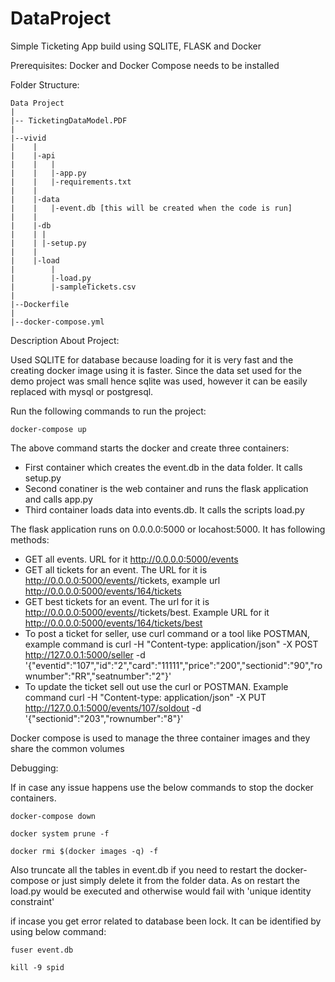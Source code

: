 # DataProject
Simple Ticketing App build using SQLITE, FLASK and Docker

Prerequisites:
Docker and Docker Compose needs to be installed 

Folder Structure:
```
Data Project
|
|-- TicketingDataModel.PDF
|
|--vivid
|    |
|    |-api
|    |   |
|    |   |-app.py
|    |   |-requirements.txt
|    |
|    |-data
|    |   |-event.db [this will be created when the code is run]
|    |
|    |-db
|    | |
|    | |-setup.py
|    |
|    |-load
|        |
|        |-load.py
|        |-sampleTickets.csv
|
|--Dockerfile
|
|--docker-compose.yml    
```
 Description About Project:
 
 Used SQLITE for database because loading for it is very fast and the creating docker image using it is faster. Since the data set used for the demo project was small hence sqlite was used, however it can be easily replaced with mysql or postgresql. 
 
 Run the following commands to run the project:
 
 ```docker-compose up```
 
 The above command starts the docker and create three containers:
 
 - First container which creates the event.db in the data folder. It calls setup.py
 - Second conatiner is the web container and runs the flask application and calls app.py
 - Third container loads data into events.db. It calls the scripts load.py
 
 The flask application runs on 0.0.0.0:5000 or locahost:5000. It has following methods:
 
 - GET all events. URL for it http://0.0.0.0:5000/events 
 - GET all tickets for an event. The URL for it is http://0.0.0.0:5000/events/<event-id>/tickets, example url http://0.0.0.0:5000/events/164/tickets
 - GET best tickets for an event. The url for it is http://0.0.0.0:5000/events/<event-id>/tickets/best. Example URL for it http://0.0.0.0:5000/events/164/tickets/best
 - To post a ticket for seller, use curl command or a tool like POSTMAN, example command is curl -H "Content-type: application/json" -X POST http://127.0.0.1:5000/seller  -d '{"eventid":"107","id":"2","card":"11111","price":"200","sectionid":"90","rownumber":"RR","seatnumber":"2"}'
 - To update the ticket sell out use the curl or POSTMAN. Example command  curl -H "Content-type: application/json" -X PUT  http://127.0.0.1:5000/events/107/soldout  -d '{"sectionid":"203","rownumber":"8"}'
 
Docker compose is used to manage the three container images and they share the common volumes

Debugging:

If in case any issue happens use the below commands to stop the docker containers.

```docker-compose down```

```docker system prune -f```

```docker rmi $(docker images -q) -f```

Also truncate all the tables in event.db if you need to restart the docker-compose or just simply delete it from the folder data. As on restart the load.py would be executed and otherwise would fail with 'unique identity constraint'

if incase you get error related to database been lock. It can be identified by using below command:

```fuser event.db```

```kill -9 spid```
